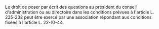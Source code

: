 Le droit de poser par écrit des questions au président du conseil d'administration ou au directoire dans les conditions prévues à l'article L. 225-232 peut être exercé par une association répondant aux conditions fixées à l'article L. 22-10-44.
